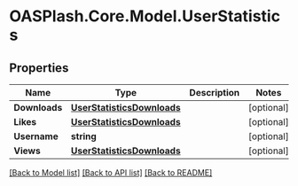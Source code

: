 # OASPlash.Core.Model.UserStatistics

## Properties

Name | Type | Description | Notes
------------ | ------------- | ------------- | -------------
**Downloads** | [**UserStatisticsDownloads**](UserStatisticsDownloads.md) |  | [optional] 
**Likes** | [**UserStatisticsDownloads**](UserStatisticsDownloads.md) |  | [optional] 
**Username** | **string** |  | [optional] 
**Views** | [**UserStatisticsDownloads**](UserStatisticsDownloads.md) |  | [optional] 

[[Back to Model list]](../README.md#documentation-for-models) [[Back to API list]](../README.md#documentation-for-api-endpoints) [[Back to README]](../README.md)

